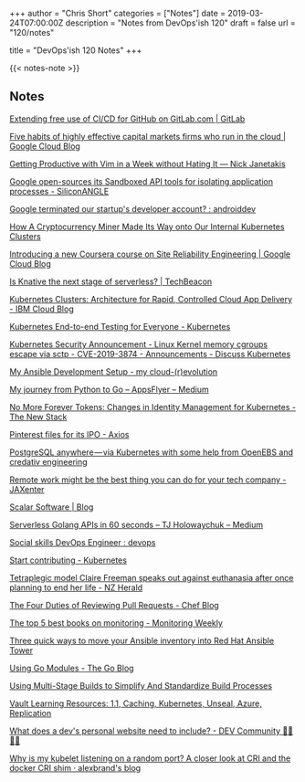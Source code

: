 +++
author = "Chris Short"
categories = ["Notes"]
date = 2019-03-24T07:00:00Z
description = "Notes from DevOps'ish 120"
draft = false
url = "120/notes"

title = "DevOps'ish 120 Notes"
+++

{{< notes-note >}}

## Notes

[Extending free use of CI/CD for GitHub on GitLab.com | GitLab](https://about.gitlab.com/2019/03/21/six-more-months-ci-cd-github/)

[Five habits of highly effective capital markets firms who run in the cloud | Google Cloud Blog](https://cloud.google.com/blog/topics/inside-google-cloud/five-habits-of-highly-effective-capital-markets-firms-who-run-in-the-cloud)

[Getting Productive with Vim in a Week without Hating It — Nick Janetakis](https://nickjanetakis.com/blog/getting-productive-with-vim-in-a-week-without-hating-it)

[Google open-sources its Sandboxed API tools for isolating application processes - SiliconANGLE](https://siliconangle.com/2019/03/19/google-open-sources-sandboxed-api-tools-isolating-application-processes/)

[Google terminated our startup's developer account? : androiddev](https://www.reddit.com/r/androiddev/comments/b2ztr0/google_terminated_our_startups_developer_account/)

[How A Cryptocurrency Miner Made Its Way onto Our Internal Kubernetes Clusters](https://medium.com/jw-player-engineering/how-a-cryptocurrency-miner-made-its-way-onto-our-internal-kubernetes-clusters-9b09c4704205)

[Introducing a new Coursera course on Site Reliability Engineering | Google Cloud Blog](https://cloud.google.com/blog/products/devops-sre/introducing-a-new-coursera-course-on-site-reliability-engineering)

[Is Knative the next stage of serverless? | TechBeacon](https://techbeacon.com/enterprise-it/knative-next-stage-serverless)

[Kubernetes Clusters: Architecture for Rapid, Controlled Cloud App Delivery - IBM Cloud Blog](https://www.ibm.com/blogs/bluemix/2019/03/kubernetes-clusters-architecture-for-rapid-controlled-cloud-app-delivery/)

[Kubernetes End-to-end Testing for Everyone - Kubernetes](https://kubernetes.io/blog/2019/03/22/kubernetes-end-to-end-testing-for-everyone/)

[Kubernetes Security Announcement - Linux Kernel memory cgroups escape via sctp - CVE-2019-3874 - Announcements - Discuss Kubernetes](https://discuss.kubernetes.io/t/kubernetes-security-announcement-linux-kernel-memory-cgroups-escape-via-sctp-cve-2019-3874/5594)

[My Ansible Development Setup - my cloud-(r)evolution](https://mycloudrevolution.com/en/2019/03/18/my-ansible-development-setup/)

[My journey from Python to Go – AppsFlyer – Medium](https://medium.com/appsflyer/my-journey-from-python-to-go-3859783c6b3c)

[No More Forever Tokens: Changes in Identity Management for Kubernetes - The New Stack](https://thenewstack.io/no-more-forever-tokens-changes-in-identity-management-for-kubernetes/)

[Pinterest files for its IPO - Axios](https://www.axios.com/pinterest-files-for-ipo-1553267541-94edda20-8954-41db-bfea-47c33cd0a8d6.html?stream=technology&utm_source=alert&utm_medium=email&utm_campaign=alerts_technology)

[PostgreSQL anywhere — via Kubernetes with some help from OpenEBS and credativ engineering](https://blog.openebs.io/postgresql-anywhere-via-kubernetes-with-some-help-from-openebs-and-credativ-engineering-c1c8b4bb1684)

[Remote work might be the best thing you can do for your tech company - JAXenter](https://jaxenter.com/remote-work-best-thing-for-your-company-157104.html)

[Scalar Software | Blog](https://scalarsoftware.com/blog/why-most-companies-dont-need-kubernetes/)

[Serverless Golang APIs in 60 seconds – TJ Holowaychuk – Medium](https://medium.com/@tjholowaychuk/serverless-golang-apis-in-60-seconds-46e4ac36b680)

[Social skills DevOps Engineer : devops](https://www.reddit.com/r/devops/comments/b3wx3k/social_skills_devops_engineer/)

[Start contributing - Kubernetes](https://kubernetes.io/docs/contribute/start/)

[Tetraplegic model Claire Freeman speaks out against euthanasia after once planning to end her life - NZ Herald](https://www.nzherald.co.nz/nz/news/article.cfm?c_id=1&objectid=12211310)

[The Four Duties of Reviewing Pull Requests - Chef Blog](https://blog.chef.io/2019/03/19/the-four-duties-of-reviewing-pull-requests/)

[The top 5 best books on monitoring - Monitoring Weekly](https://monitoring.love/articles/the-top-5-best-books-on-monitoring/)

[Three quick ways to move your Ansible inventory into Red Hat Ansible Tower](https://www.ansible.com/blog/three-quick-ways-to-move-your-ansible-inventory-into-red-hat-ansible-tower)

[Using Go Modules - The Go Blog](https://blog.golang.org/using-go-modules)

[Using Multi-Stage Builds to Simplify And Standardize Build Processes](https://medium.com/capital-one-tech/multi-stage-builds-and-dockerfile-b5866d9e2f84)

[Vault Learning Resources: 1.1, Caching, Kubernetes, Unseal, Azure, Replication](https://www.hashicorp.com/blog/vault-learning-resources-1-1-caching-kubernetes-uns)

[What does a dev's personal website need to include? - DEV Community 👩‍💻👨‍💻](https://dev.to/kathryngrayson/what-does-a-devs-personal-website-need-to-include--58ld)

[Why is my kubelet listening on a random port? A closer look at CRI and the docker CRI shim · alexbrand's blog](https://alexbrand.dev/post/why-is-my-kubelet-listening-on-a-random-port-a-closer-look-at-cri-and-the-docker-cri-shim/)



